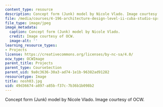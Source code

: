 ```yaml
---
content_type: resource
description: Concept form (Junk) model by Nicole Vlado. Image courtesy of OCW.
file: /media/courses/4-196-architecture-design-level-ii-cuba-studio-spring-2004/49d36674a897a85bf37c7b36b1b098b2_nosh03.jpg
file_type: image/jpeg
image_metadata:
  caption: Concept form (Junk) model by Nicole Vlado.
  credit: Image courtesy of OCW.
  image-alt: ''
learning_resource_types:
- Projects
license: https://creativecommons.org/licenses/by-nc-sa/4.0/
ocw_type: OCWImage
parent_title: Projects
parent_type: CourseSection
parent_uid: 9a0c3636-30a3-ad74-1e1b-96382ad91282
resourcetype: Image
title: nosh03.jpg
uid: 49d36674-a897-a85b-f37c-7b36b1b098b2
---
```

Concept form (Junk) model by Nicole Vlado. Image courtesy of OCW.